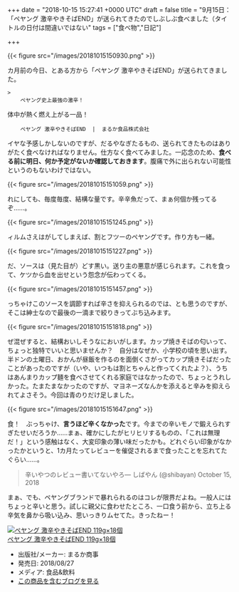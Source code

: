 
+++
date = "2018-10-15 15:27:41 +0000 UTC"
draft = false
title = "9月15日：「ペヤング 激辛やきそばEND」が送られてきたのでしぶしぶ食べました（タイトルの日付は間違いではない"
tags = ["食べ物","日記"]

+++


{{< figure src="/images/20181015150930.png"  >}}

カ月前の今日、とある方から「ペヤング 激辛やきそばEND」が送られてきました。

    >
        ペヤング史上最強の激辛！
体中が熱く燃え上がる一品！

        ペヤング 激辛やきそばEND  |  まるか食品株式会社
    
イヤな予感しかしないのですが、だるやなぎたるもの、送られてきたものはありがたく食べなければなりません。仕方なく食べてみました。一応念のため、**食べる前に明日、何か予定がないか確認しておきます**。腹痛で外に出られない可能性というのもないわけではない。

{{< figure src="/images/20181015151059.png"  >}}

れにしても、毎度毎度、結構な量です。辛辛魚だって、まぁ何個か残ってるぞ……。

{{< figure src="/images/20181015151245.png"  >}}

ィルムさえはがしてしまえば、割とフツーのペヤングです。作り方も一緒。

{{< figure src="/images/20181015151227.png"  >}}

だ、ソースは（見た目が）どす黒い。送り主の悪意が感じられます。これを食って、ケツから血を出せという怨念が伝わってくる。

{{< figure src="/images/20181015151457.png"  >}}

っちゃけこのソースを調節すれば辛さを抑えられるのでは、とも思うのですが、そこは紳士なので最後の一滴まで絞りきってぶち込みます。

{{< figure src="/images/20181015151818.png"  >}}

ぜ混ぜすると、結構おいしそうなにおいがします。カップ焼きそばの匂いって、ちょっと独特でいいと思いませんか？　自分はなぜか、小学校の頃を思い出す。半ドンの土曜日、おかんが昼飯を作るのを面倒くさがってカップ焼きそばだったことがあったのですが（いや、いつもは割とちゃんと作ってくれたよ？）、うちはあんまりカップ麺を食べさせてくれる家庭ではなかったので、ちょっとうれしかった。たまたまなかったのですが、マヨネーズなんかを添えると辛みを抑えられてよさそう。今回は青のりだけ足しました。

{{< figure src="/images/20181015151647.png"  >}}

食！　ぶっちゃけ、**言うほど辛くなかった**です。今までの辛いモノで鍛えられすぎたせいだろうか……まぁ、確かにしたがヒリヒリするものの、「これは無理だ！」という感触はなく、大変印象の薄い味だったかも。どれぐらい印象がなかったかというと、1カ月たってレビューを催促されるまで食ったことを忘れてたぐらい……。

>辛いやつのレビュー書いてないやろ— しばやん (@shibayan) October 15, 2018 <script async="" src="https://platform.twitter.com/widgets.js" charset="utf-8"></script>

 まぁ、でも、ペヤングブランドで暴れられるのはコレが限界だよね。一般人にはちょっと辛いと思う。試しに親父に食わせたところ、一口食う前から、立ち上る辛気を鼻から吸い込み、思いっきりムセてた。きったねー！<div class="hatena-asin-detail"><a href="http://www.amazon.co.jp/exec/obidos/ASIN/B07GKY1DBJ/bestylesnet-22/"><img src="https://images-fe.ssl-images-amazon.com/images/I/41z7v4HZNCL._SL160_.jpg" class="hatena-asin-detail-image" alt="ペヤング 激辛やきそばEND 119g×18個" title="ペヤング 激辛やきそばEND 119g×18個"/></a><div class="hatena-asin-detail-info"><a href="http://www.amazon.co.jp/exec/obidos/ASIN/B07GKY1DBJ/bestylesnet-22/">ペヤング 激辛やきそばEND 119g×18個</a><ul><li><span class="hatena-asin-detail-label">出版社/メーカー:</span> まるか商事</li><li><span class="hatena-asin-detail-label">発売日:</span> 2018/08/27</li><li><span class="hatena-asin-detail-label">メディア:</span> 食品&amp;飲料</li><li><a href="http://d.hatena.ne.jp/asin/B07GKY1DBJ/bestylesnet-22" target="_blank">この商品を含むブログを見る</a></li></ul></div><div class="hatena-asin-detail-foot"></div></div>



